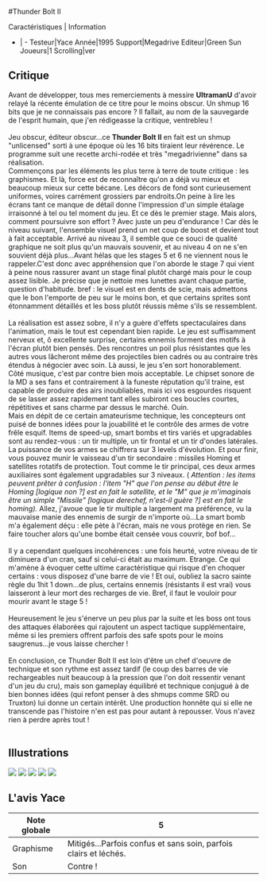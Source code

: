 #Thunder Bolt II

Caractéristiques | Information
- | -
Testeur|Yace
Année|1995
Support|Megadrive
Editeur|Green Sun
Joueurs|1
Scrolling|ver

## Critique
Avant de développer, tous mes remerciements à messire <b>UltramanU</b> d'avoir relayé la récente émulation de ce titre pour le moins obscur. Un shmup 16 bits que je ne connaissais pas encore ? Il fallait, au nom de la sauvegarde de l'esprit humain, que j'en rédigeasse la critique, ventrebleu !<br/><br/>Jeu obscur, éditeur obscur...ce <b>Thunder Bolt II</b> en fait est un shmup "unlicensed" sorti à une époque où les 16 bits tiraient leur révérence. Le programme suit une recette archi-rodée et très "megadrivienne" dans sa réalisation.<br/>Commençons par les éléments les plus terre à terre de toute critique : les graphismes. Et là, force est de reconnaître qu'on a déjà vu mieux et beaucoup mieux sur cette bécane. Les décors de fond sont curieusement uniformes, voires carrément grossiers par endroits.On peine à lire les écrans tant ce manque de détail donne l'impression d'un simple étalage irraisonné à tel ou tel moment du jeu. Et ce dès le premier stage. Mais alors, comment poursuivre son effort ? Avec juste un peu d'endurance ! Car dès le niveau suivant, l'ensemble visuel prend un net coup de boost et devient tout à fait acceptable. Arrivé au niveau 3, il semble que ce souci de qualité graphique ne soit plus qu'un mauvais souvenir, et au niveau 4 on ne s'en souvient déjà plus...Avant hélas que les stages 5 et 6 ne viennent nous le rappeler.C'est donc avec appréhension que l'on aborde le stage 7 qui vient à peine nous rassurer avant un stage final plutôt chargé mais pour le coup assez lisible. Je précise que je nettoie mes lunettes avant chaque partie, question d'habitude. bref : le visuel est en dents de scie, mais admettons que le bon l'emporte de peu sur le moins bon, et que certains sprites sont étonnamment détaillés et les boss plutôt réussis même s'ils se ressemblent.<br/><br/>La réalisation est assez sobre, il n'y a guère d'effets spectaculaires dans l'animation, mais le tout est cependant bien rapide. Le jeu est suffisamment nerveux et, ô excellente surprise, certains ennemis forment des motifs à l'écran plutôt bien pensés. Des rencontres un poil plus résistantes que les autres vous lâcheront même des projectiles bien cadrés ou au contraire très étendus à négocier avec soin. Là aussi, le jeu s'en sort honorablement.<br/>Côté musique, c'est par contre bien mois acceptable. Le chipset sonore de la MD a ses fans et contrairement à la funeste réputation qu'il traine, est capable de produire des airs inoubliables, mais ici vos esgourdes risquent de se lasser assez rapidement tant elles subiront ces boucles courtes, répétitives et sans charme  par dessus le marché. Ouin.<br/>Mais en dépit de ce certain amateurisme technique, les concepteurs ont puisé de bonnes idées pour la jouabilité et le contrôle des armes de votre  frêle esquif. Items de speed-up, smart bombs et tirs variés et upgradables sont au rendez-vous : un tir multiple, un tir frontal et un tir d'ondes latérales. La puissance de vos armes se chiffrera sur 3 levels d'évolution. Et pour finir, vous pouvez munir le vaisseau d'un tir secondaire : missiles Homing et satellites rotatifs de protection. Tout comme le tir principal, ces deux armes auxiliaires sont également upgradables sur 3 niveaux. (<i> Attention : les items peuvent prêter à confusion : l'item "H" que l'on pense au début être le Homing [logique non ?] est en fait le satellite, et le "M" que je m'imaginais être un simple "Missile" [logique derechef, n'est-il guère ?] est en fait le homing).</i>  Allez, j'avoue que le tir multiple a largement ma préférence, vu la mauvaise manie des ennemis de surgir de n'importe où...La smart bomb m'a également déçu : elle pète à l'écran, mais ne vous protège en rien. Se faire toucher alors qu'une bombe était censée vous couvrir, bof bof...<br/><br/>Il y a cependant quelques incohérences : une fois heurté, votre niveau de tir diminuera d'un cran, sauf si celui-ci était au maximum. Etrange. Ce qui m'amène à évoquer cette ultime caractéristique qui risque d'en choquer certains : vous disposez d'une barre de vie ! Et oui, oubliez la sacro sainte règle du 1hit 1 down...de plus, certains ennemis (résistants il est vrai) vous laisseront à leur mort des recharges de vie. Bref, il faut le vouloir pour mourir avant le stage 5 !<br/><br/>Heureusement le jeu s'énerve un peu plus par la suite et les boss ont tous des attaques élaborées qui rajoutent un aspect tactique supplémentaire, même si les premiers offrent parfois des safe spots pour le moins saugrenus...je vous laisse chercher !<br/><br/>En conclusion, ce Thunder Bolt II est loin d'être un chef d'oeuvre de technique et son rythme est assez tardif (le coup des barres de vie rechargeables nuit beaucoup à la pression que l'on doit ressentir venant d'un jeu du cru), mais son gameplay équilibré et technique conjugué à de bien bonnes idées (qui refont penser à des shmups comme SRD ou Truxton) lui donne un certain intérêt. Une production honnête qui si elle ne transcende pas l'histoire n'en est pas pour autant à repousser. Vous n'avez rien à perdre après tout !<br/><br/>

## Illustrations
![](http://www.shmup.com/images/thumbs/img_fiche_1_1561.png)
![](http://www.shmup.com/images/thumbs/img_fiche_2_1561.png)
![](http://www.shmup.com/images/thumbs/img_fiche_3_1561.png)
![](http://www.shmup.com/images/thumbs/img_fiche_4_1561.png)
![](http://www.shmup.com/images/thumbs/img_fiche_5_1561.png)

## L'avis Yace
Note globale|5
-|-
Graphisme|Mitigés...Parfois confus et sans soin, parfois clairs et léchés.
Son|Contre !
